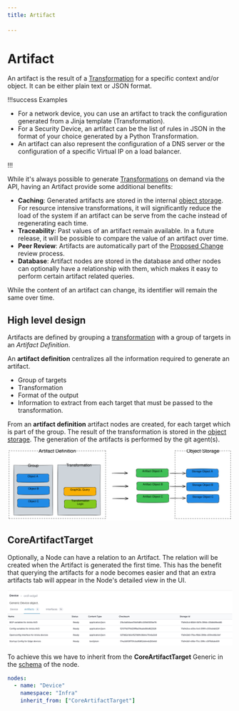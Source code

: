 ```yaml
---
title: Artifact

---
```


# Artifact

An artifact is the result of a [Transformation](./transformation.md) for a specific context and/or object. It can be either plain text or JSON format.

!!!success Examples

- For a network device, you can use an artifact to track the configuration generated from a Jinja template (Transformation).
- For a Security Device, an artifact can be the list of rules in JSON in the format of your choice generated by a Python Transformation.
- An artifact can also represent the configuration of a DNS server or the configuration of a specific Virtual IP on a load balancer.

!!!

While it's always possible to generate [Transformations](./transformation.md) on demand via the API, having an Artifact provide some additional benefits:

- **Caching**: Generated artifacts are stored in the internal [object storage](./object-storage.md). For resource intensive transformations, it will significantly reduce the load of the system if an artifact can be serve from the cache instead of regenerating each time.
- **Traceability**: Past values of an artifact remain available. In a future release, it will be possible to compare the value of an artifact over time.
- **Peer Review**: Artifacts are automatically part of the [Proposed Change](./proposed-change.md) review process.
- **Database**: Artifact nodes are stored in the database and other nodes can optionally have a relationship with them, which makes it easy to perform certain artifact related queries.

While the content of an artifact can change, its identifier will remain the same over time.

## High level design

Artifacts are defined by grouping a [transformation](./transformation.md) with a group of targets in an *Artifact Definition*.

An **artifact definition** centralizes all the information required to generate an artifact.

- Group of targets
- Transformation
- Format of the output
- Information to extract from each target that must be passed to the transformation.

From an **artifact definition** artifact nodes are created, for each target which is part of the group. The result of the transformation is stored in the [object storage](./object-storage.md). The generation of the artifacts is performed by the git agent(s).

![](../media/topics/artifact/architecture.excalidraw.svg)

## CoreArtifactTarget

Optionally, a Node can have a relation to an Artifact. The relation will be created when the Artifact is generated the first time. This has the benefit that querying the artifacts for a node becomes easier and that an extra artifacts tab will appear in the Node's detailed view in the UI.

![artifact tab](../media/topics/artifact/node_detail_view_artifact_tab.png)

To achieve this we have to inherit from the **CoreArtifactTarget** Generic in the [schema](./schema.md) of the node.

```yaml
nodes:
  - name: "Device"
    namespace: "Infra"
    inherit_from: ["CoreArtifactTarget"]
```
